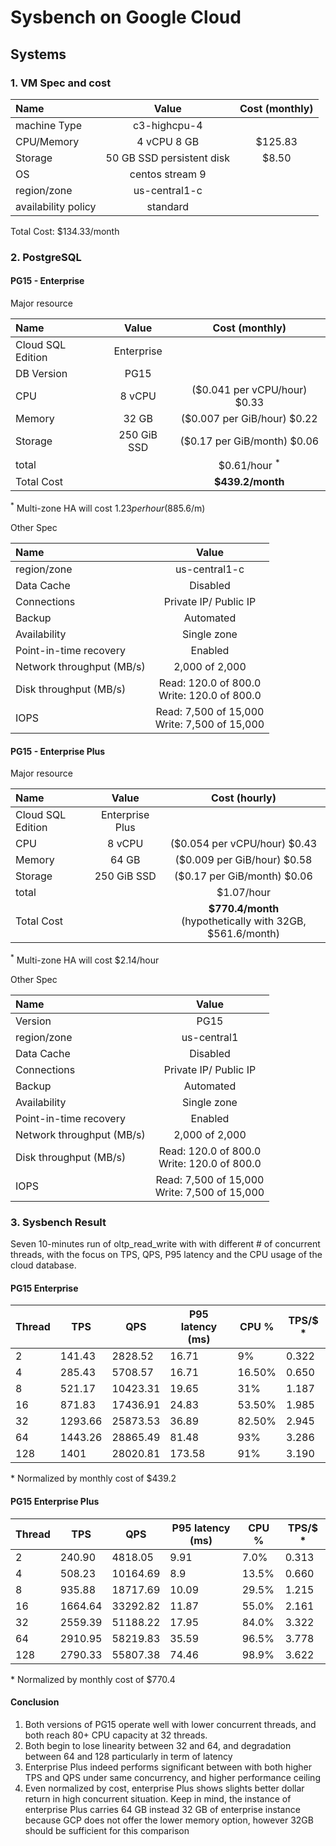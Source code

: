 # Sysbench on Google Cloud

## Systems

### 1. VM Spec and cost

| Name             | Value |Cost (monthly) |
| :---------------- | :------: |:------: |
| machine Type        | c3-highcpu-4   |
| CPU/Memory |        4 vCPU  8 GB   |  $125.83
| Storage           |   50 GB SSD persistent disk   | $8.50
| OS        | centos stream 9   |
| region/zone        | us-central1-c   |
| availability policy | standard |

Total Cost: $134.33/month

### 2. PostgreSQL

#### PG15 - Enterprise

Major resource 

| Name             | Value |Cost (monthly) |
| :---------------- | :------: |:------: |
| Cloud SQL Edition | Enterprise  | 
| DB Version        | PG15   |
| CPU |        8 vCPU    |  ($0.041 per vCPU/hour) $0.33
| Memory |       32 GB   | ($0.007 per GiB/hour) $0.22	
| Storage           |  250 GiB SSD | ($0.17 per GiB/month) $0.06
| total || $0.61/hour <sup>*</sup>
|Total Cost|| **$439.2/month** |

<sup>*</sup> Multi-zone HA will cost $1.23 per hour($885.6/m)


Other Spec 

| Name             | Value | 
| :---------------- | :------: |
| region/zone        | us-central1-c   |
|Data Cache | Disabled
|Connections| Private IP/ Public IP
|Backup| Automated
|Availability| Single zone
|Point-in-time recovery| Enabled
|Network throughput (MB/s) | 2,000 of 2,000
|Disk throughput (MB/s) | Read: 120.0 of 800.0 <br> Write: 120.0 of 800.0
|IOPS | Read: 7,500 of 15,000 <br> Write: 7,500 of 15,000



#### PG15 - Enterprise Plus

Major resource 

| Name             | Value |Cost (hourly) |
| :---------------- | :------: | :------: |
| Cloud SQL Edition | Enterprise Plus | | 
| CPU |        8 vCPU    |  ($0.054 per vCPU/hour) $0.43
| Memory |       64 GB   | ($0.009 per GiB/hour) $0.58	
| Storage           |  250 GiB SSD | ($0.17 per GiB/month) $0.06
| total || $1.07/hour
|Total Cost|| **$770.4/month** <br> (hypothetically with 32GB, $561.6/month) |


<sup>*</sup> Multi-zone HA will cost $2.14/hour

Other Spec 

| Name             | Value | 
| :---------------- | :------: |
| Version        | PG15   |
| region/zone        | us-central1  |
|Data Cache | Disabled
|Connections| Private IP/ Public IP
|Backup| Automated
|Availability| Single zone
|Point-in-time recovery| Enabled
|Network throughput (MB/s) | 2,000 of 2,000
|Disk throughput (MB/s) | Read: 120.0 of 800.0 <br> Write: 120.0 of 800.0
|IOPS | Read: 7,500 of 15,000 <br> Write: 7,500 of 15,000

### 3. Sysbench Result

Seven 10-minutes run of oltp_read_write with with different # of concurrent threads, with the focus on TPS, QPS, P95 latency and the CPU usage of the cloud database.

#### PG15 Enterprise


| Thread | TPS     | QPS      | P95 latency (ms) | CPU %  | TPS/$ \* |
| ------ | ------- | -------- | ---------------- | ------ | -------- |
| 2      | 141.43  | 2828.52  | 16.71            | 9%     | 0.322    |
| 4      | 285.43  | 5708.57  | 16.71            | 16.50% | 0.650    |
| 8      | 521.17  | 10423.31 | 19.65            | 31%    | 1.187    |
| 16     | 871.83  | 17436.91 | 24.83            | 53.50% | 1.985    |
| 32     | 1293.66 | 25873.53 | 36.89            | 82.50% | 2.945    |
| 64     | 1443.26 | 28865.49 | 81.48            | 93%    | 3.286    |
| 128    | 1401    | 28020.81 | 173.58           | 91%    | 3.190    |

\* Normalized by monthly cost of $439.2

#### PG15 Enterprise Plus

| Thread | TPS     | QPS      | P95 latency (ms) | CPU % | TPS/$ \* |
| ------ | ------- | -------- | ---------------- | ----- | ----- |
| 2      | 240.90  | 4818.05  | 9.91             | 7.0%  | 0.313 |
| 4      | 508.23  | 10164.69 | 8.9              | 13.5% | 0.660 |
| 8      | 935.88  | 18717.69 | 10.09            | 29.5% | 1.215 |
| 16     | 1664.64 | 33292.82 | 11.87            | 55.0% | 2.161 |
| 32     | 2559.39 | 51188.22 | 17.95            | 84.0% | 3.322 |
| 64     | 2910.95 | 58219.83 | 35.59            | 96.5% | 3.778 |
| 128    | 2790.33 | 55807.38 | 74.46            | 98.9% | 3.622 |

\* Normalized by monthly cost of $770.4

#### Conclusion

1. Both versions of PG15 operate well with lower concurrent threads, and both reach 80+ CPU capacity at 32 threads. 
2. Both begin to lose linearity between 32 and 64, and degradation between 64 and 128 particularly in term of latency 
3. Enterprise Plus indeed performs significant between with both higher TPS and QPS under same concurrency, and higher performance ceiling
4. Even normalized by cost, enterprise Plus shows slights better dollar return in high concurrent situation. Keep in mind, the instance of enterprise Plus carries 64 GB instead 32 GB of enterprise instance because GCP does not offer the lower memory option, however 32GB should be sufficient for this comparison 
